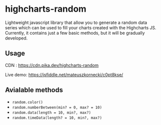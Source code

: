 # highcharts-random

Lightweight javascript library that allow you to generate a random data series which can be used to fill your charts created with the Highcharts JS. Currently, it contains just a few basic methods, but it will be gradually developed.

## Usage
CDN : https://cdn.pika.dev/highcharts-random

Live demo: https://jsfiddle.net/mateuszkornecki/c0pt8kse/



## Avialable methods

- `random.color()` 
- `random.numberBetween(min? = 0, max? = 10)`
- `random.data(length = 10, min?, max?)`
- `random.timeData(length? = 10, min?, max?)`
